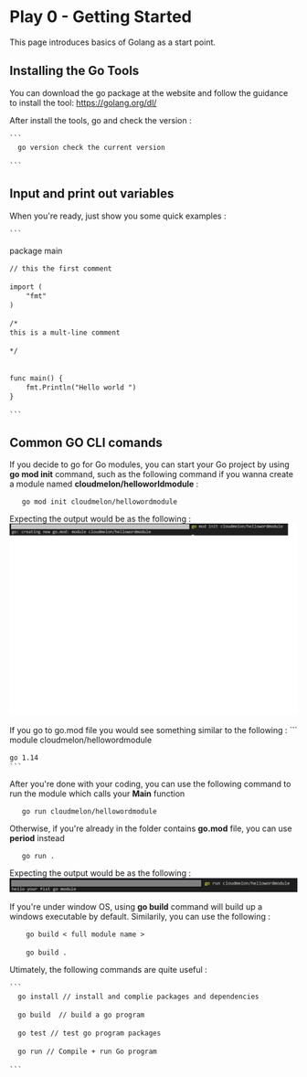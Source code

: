 # Play 0 - Getting Started

This page introduces basics of Golang as a start point. 

## Installing the Go Tools

You can download the go package at the website and follow the guidance to install the tool: https://golang.org/dl/

After install the tools, go and check the version : 

    ```
      go version check the current version 
    
    ```


## Input and print out variables 

When you're ready, just show you some quick examples : 


    ```
   package main

    // this the first comment 

    import (
        "fmt"
    )

    /*
    this is a mult-line comment 
    
    */
  

    func main() {
        fmt.Println("Hello world ")
    }

    ```

## Common GO CLI comands 

If you decide to go for Go modules, you can start your Go project by using **go mod init** command, such as the following command if you wanna create a module named **cloudmelon/helloworldmodule** :

 ```
    go mod init cloudmelon/hellowordmodule

 ```

Expecting the output would be as the following : 
<img src="Screenshots/go module.PNG" alt="go module" width="600px"/>

If you go to go.mod file you would see something similar to the following : 
    ```
    module cloudmelon/hellowordmodule

    go 1.14
    ```


After you're done with your coding, you can use the following command to run the module which calls your **Main** function 

 ```
    go run cloudmelon/hellowordmodule

 ```

Otherwise, if you're already in the folder contains **go.mod** file, you can use **period** instead

 ```
    go run . 

 ```

Expecting the output would be as the following : 
<img src="Screenshots/run module.PNG" alt="run module" width="600px"/>


If you're under window OS, using **go build** command will build up a windows executable by default. Similarily, you can use the following : 

```
    go build < full module name >
    
    go build . 

 ```



Utimately, the following commands are quite useful :

    ```
      go install // install and complie packages and dependencies
     
      go build  // build a go program

      go test // test go program packages

      go run // Compile + run Go program

    ```